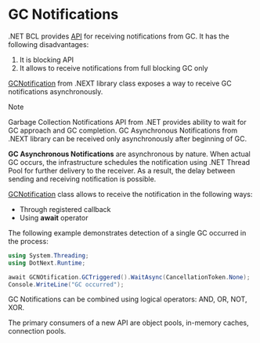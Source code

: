 GC Notifications
====

.NET BCL provides [API](https://docs.microsoft.com/en-us/dotnet/standard/garbage-collection/notifications) for receiving notifications from GC. It has the following disadvantages:
1. It is blocking API
1. It allows to receive notifications from full blocking GC only

[GCNotification](xref:DotNext.Runtime.GCNotification) from .NEXT library class exposes a way to receive GC notifications asynchronously.

> [!NOTE]
> Garbage Collection Notifications API from .NET provides ability to wait for GC approach and GC completion. GC Asynchronous Notifications from .NEXT library can be received only asynchronously after beginning of GC.

**GC Asynchronous Notifications** are asynchronous by nature. When actual GC occurs, the infrastructure schedules the notification using .NET Thread Pool for further delivery to the receiver. As a result, the delay between sending and receiving notification is possible.

[GCNotification](xref:DotNext.Runtime.GCNotification) class allows to receive the notification in the following ways:
* Through registered callback
* Using **await** operator

The following example demonstrates detection of a single GC occurred in the process:
```csharp
using System.Threading;
using DotNext.Runtime;

await GCNOtification.GCTriggered().WaitAsync(CancellationToken.None);
Console.WriteLine("GC occurred");
```

GC Notifications can be combined using logical operators: AND, OR, NOT, XOR.

The primary consumers of a new API are object pools, in-memory caches, connection pools.